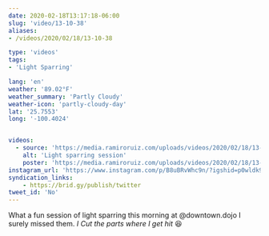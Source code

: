 ```yaml
---
date: 2020-02-18T13:17:18-06:00
slug: 'video/13-10-38'
aliases:
- /videos/2020/02/18/13-10-38

type: 'videos' 
tags:
- 'Light Sparring'

lang: 'en'
weather: '89.02°F'
weather_summary: 'Partly Cloudy'
weather-icon: 'partly-cloudy-day'
lat: '25.7553'
long: '-100.4024'


videos:
  - source: 'https://media.ramiroruiz.com/uploads/videos/2020/02/18/13-10-38/light-sparring-session.mp4'
    alt: 'Light sparring session'
    poster: 'https://media.ramiroruiz.com/uploads/videos/2020/02/18/13-10-38/poster.jpg'
instagram_url: 'https://www.instagram.com/p/B8uBRvWhc9n/?igshid=p0wldk9jo7m3'
syndication_links:
    - https://brid.gy/publish/twitter
tweet_id: 'No'
---
```

What a fun session of light sparring this morning at @downtown.dojo I surely missed them. 
_I Cut the parts where I get hit_ 😆
 